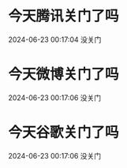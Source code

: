 # 今天腾讯关门了吗

2024-06-23 00:17:04 没关门

# 今天微博关门了吗

2024-06-23 00:17:06 没关门

# 今天谷歌关门了吗

2024-06-23 00:17:06 没关门

